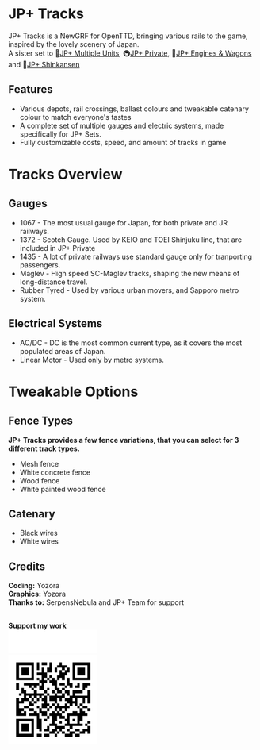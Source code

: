 # JP+ Tracks
JP+ Tracks is a NewGRF for OpenTTD, bringing various rails to the game, inspired by the lovely scenery of Japan.<br>
A sister set to 🚋[JP+ Multiple Units](https://github.com/Tintinfan/JPplusSet), 🚇[JP+ Private](https://github.com/Yozora3/JPplusPrivate), 🚂[JP+ Engines & Wagons](https://github.com/EmperorJake/JPengines) and 🚅[JP+ Shinkansen](https://github.com/KeepinItRail/JPplusShinkansen)

## Features<br>
* Various depots, rail crossings, ballast colours and tweakable catenary colour to match everyone's tastes
* A complete set of multiple gauges and electric systems, made specifically for JP+ Sets.
* Fully customizable costs, speed, and amount of tracks in game

# Tracks Overview
## Gauges
* 1067 - The most usual gauge for Japan, for both private and JR railways. 
* 1372 - Scotch Gauge. Used by KEIO and TOEI Shinjuku line, that are included in JP+ Private
* 1435 - A lot of private railways use standard gauge only for tranporting passengers.
* Maglev - High speed SC-Maglev tracks, shaping the new means of long-distance travel.
* Rubber Tyred - Used by various urban movers, and Sapporo metro system.
## Electrical Systems
* AC/DC - DC is the most common current type, as it covers the most populated areas of Japan.
* Linear Motor - Used only by metro systems. 
# Tweakable Options
## Fence Types
**JP+ Tracks provides a few fence variations, that you can select for 3 different track types.**
* Mesh fence
* White concrete fence
* Wood fence
* White painted wood fence
## Catenary
* Black wires
* White wires

## Credits
**Coding:** Yozora <br>
**Graphics:** Yozora <br>
**Thanks to:** SerpensNebula and JP+ Team for support<br>

##
**Support my work**<br>
[<img src="https://github.com/Yozora3/technical_stuff/blob/main/logos/White.png?raw=true" width="180"/>](https://boosty.to/yozora3/donate)<br>
[<img src="https://github.com/Yozora3/technical_stuff/blob/main/logos/yozora3-donate.png?raw=true" width="180"/>](https://boosty.to/yozora3/donate)

